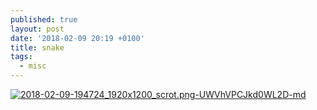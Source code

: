 ```yaml
---
published: true
layout: post
date: '2018-02-09 20:19 +0100'
title: snake
tags:
  - misc
---
```

[![2018-02-09-194724_1920x1200_scrot.png-UWVhVPCJkd0WL2D-md](https://images.weserv.nl/?url=https://i.imgur.com/MDNsEapl.jpg)](https://images.weserv.nl/?url=https://i.imgur.com/MDNsEap.jpg)
